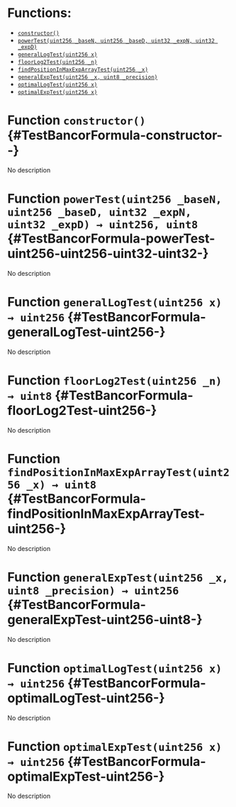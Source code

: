 

# Functions:
- [`constructor()`](#TestBancorFormula-constructor--)
- [`powerTest(uint256 _baseN, uint256 _baseD, uint32 _expN, uint32 _expD)`](#TestBancorFormula-powerTest-uint256-uint256-uint32-uint32-)
- [`generalLogTest(uint256 x)`](#TestBancorFormula-generalLogTest-uint256-)
- [`floorLog2Test(uint256 _n)`](#TestBancorFormula-floorLog2Test-uint256-)
- [`findPositionInMaxExpArrayTest(uint256 _x)`](#TestBancorFormula-findPositionInMaxExpArrayTest-uint256-)
- [`generalExpTest(uint256 _x, uint8 _precision)`](#TestBancorFormula-generalExpTest-uint256-uint8-)
- [`optimalLogTest(uint256 x)`](#TestBancorFormula-optimalLogTest-uint256-)
- [`optimalExpTest(uint256 x)`](#TestBancorFormula-optimalExpTest-uint256-)


# Function `constructor()` {#TestBancorFormula-constructor--}
No description
# Function `powerTest(uint256 _baseN, uint256 _baseD, uint32 _expN, uint32 _expD) → uint256, uint8` {#TestBancorFormula-powerTest-uint256-uint256-uint32-uint32-}
No description
# Function `generalLogTest(uint256 x) → uint256` {#TestBancorFormula-generalLogTest-uint256-}
No description
# Function `floorLog2Test(uint256 _n) → uint8` {#TestBancorFormula-floorLog2Test-uint256-}
No description
# Function `findPositionInMaxExpArrayTest(uint256 _x) → uint8` {#TestBancorFormula-findPositionInMaxExpArrayTest-uint256-}
No description
# Function `generalExpTest(uint256 _x, uint8 _precision) → uint256` {#TestBancorFormula-generalExpTest-uint256-uint8-}
No description
# Function `optimalLogTest(uint256 x) → uint256` {#TestBancorFormula-optimalLogTest-uint256-}
No description
# Function `optimalExpTest(uint256 x) → uint256` {#TestBancorFormula-optimalExpTest-uint256-}
No description

